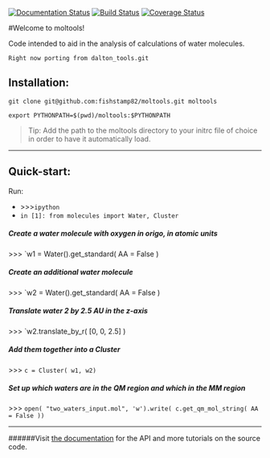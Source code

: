 [![Documentation Status](https://readthedocs.org/projects/dalton-tools/badge/?version=latest)](https://readthedocs.org/projects/dalton-tools/?badge=latest)
[![Build Status](https://travis-ci.org/fishstamp82/dalton_tools.svg?branch=master)](https://travis-ci.org/fishstamp82/dalton_tools)
[![Coverage Status](https://img.shields.io/coveralls/fishstamp82/dalton_tools.svg)](https://coveralls.io/r/fishstamp82/dalton_tools?branch=master)

#Welcome to moltools!

Code intended to aid in the analysis of calculations of water molecules.

    Right now porting from dalton_tools.git

## Installation:

`git clone git@github.com:fishstamp82/moltools.git moltools`

`export PYTHONPATH=$(pwd)/moltools:$PYTHONPATH`

> Tip: Add the path to the moltools directory to your initrc file of choice in order to have it automatically load.

_______

## Quick-start:


Run:

* \>>>`ipython`
* `in [1]: from molecules import Water, Cluster`

##### Create a water molecule with oxygen in origo, in atomic units
\>>> `w1 = Water().get_standard( AA = False )

##### Create an additional water molecule 
\>>> `w2 = Water().get_standard( AA = False )

##### Translate water 2 by 2.5 AU in the z-axis
\>>> `w2.translate_by_r( [0, 0, 2.5] )


##### Add them together into a Cluster

\>>> `c = Cluster( w1, w2)`

##### Set up which waters are in the QM region and which in the MM region

\>>> `open( "two_waters_input.mol", 'w').write( c.get_qm_mol_string( AA = False ))`


**********

######Visit [the documentation](http://dalton-tools.readthedocs.org/en/latest) for the API and more tutorials on the source code.
